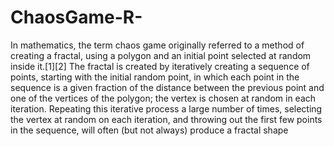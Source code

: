 # ChaosGame-R-
  In mathematics, the term chaos game originally referred to a method of creating a fractal, using a polygon and an initial point selected at random inside it.[1][2] The fractal is created by iteratively creating a sequence of points, starting with the initial random point, in which each point in the sequence is a given fraction of the distance between the previous point and one of the vertices of the polygon; the vertex is chosen at random in each iteration. Repeating this iterative process a large number of times, selecting the vertex at random on each iteration, and throwing out the first few points in the sequence, will often (but not always) produce a fractal shape
